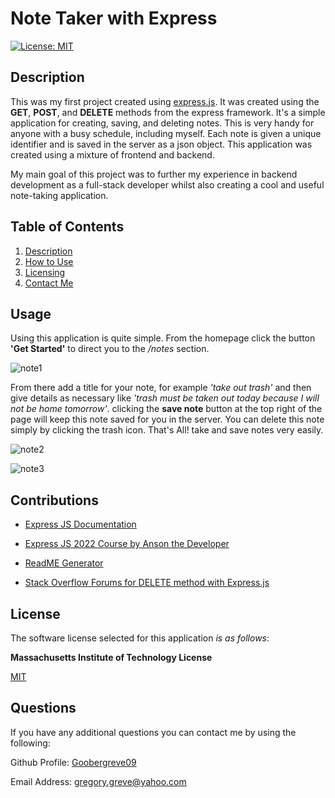 # Note Taker with Express

  [![License: MIT](https://img.shields.io/badge/License-MIT-yellow.svg)](https://opensource.org/licenses/MIT)

  
## Description

This was my first project created using [express.js](https://expressjs.com/en/guide/routing.html). It was created using the **GET**, **POST**, and **DELETE** methods from the express framework. It's a simple application for creating, saving, and deleting notes. This is very handy for anyone with a busy schedule, including myself. Each note is given a unique identifier and is saved in the server as a json object. This application was created using a mixture of frontend and backend.

My main goal of this project was to further my experience in backend development as a full-stack developer whilst also creating a cool and useful note-taking application.
  
## Table of Contents

1. [Description](#description)   
2. [How to Use](#usage)  
3. [Licensing](#license)   
4. [Contact Me](#questions)



## Usage

Using this application is quite simple. From the homepage click the button **'Get Started'** to direct you to the */notes* section.

![note1](https://github.com/Goobergreve09/read-me-generator/assets/143923830/3a3c7efa-2930-4552-b9e6-76aed6e50a28)

 From there add a title for your note, for example *'take out trash'* and then give details as necessary like *'trash must be taken out today because I will not be home tomorrow'*. clicking the **save note** button at the top right of the page will keep this note saved for you in the server. You can delete this note simply by clicking the trash icon. That's All! take and save notes very easily. 

 ![note2](https://github.com/Goobergreve09/read-me-generator/assets/143923830/9ff5d9f9-0577-403c-9bc0-f0ded93d34c8)

![note3](https://github.com/Goobergreve09/read-me-generator/assets/143923830/2795dfdb-a5f2-4ffc-bae1-ddcde06bc936)

## Contributions

* [Express JS Documentation](https://expressjs.com/en/guide/routing.html)

* [Express JS 2022 Course by Anson the Developer](https://www.youtube.com/@ansonthedev)

*  [ReadME Generator](https://github.com/Goobergreve09/read-me-generator)

* [Stack Overflow Forums for DELETE method with Express.js](https://stackoverflow.com/questions/65015000/how-do-i-use-express-js-app-delete-to-remove-a-specific-object-from-an-array)




## License

The software license selected for this application *is as follows*:

**Massachusetts Institute of Technology License**

[MIT](https://opensource.org/licenses/MIT)



## Questions

If you have any additional questions you can contact me by using the following:

 Github Profile: [Goobergreve09](https://www.github.com/Goobergreve09)

 Email Address: gregory.greve@yahoo.com


